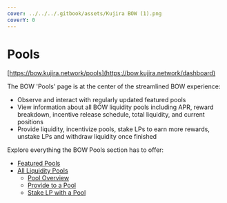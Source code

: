 ```yaml
---
cover: ../../../.gitbook/assets/Kujira BOW (1).png
coverY: 0
---
```


# Pools

[https://bow.kujira.network/pools](https://bow.kujira.network/dashboard)

The BOW 'Pools' page is at the center of the streamlined BOW experience:

* Observe and interact with regularly updated featured pools
* View information about all BOW liquidity pools including APR, reward breakdown, incentive release schedule, total liquidity, and current positions&#x20;
* Provide liquidity, incentivize pools, stake LPs to earn more rewards, unstake LPs and withdraw liquidity once finished &#x20;

Explore everything the BOW Pools section has to offer:

* [Featured Pools](featured-pools.md)
* [All Liquidity Pools](all-liquidity-pools/)
  * [Pool Overview](all-liquidity-pools/pool-overview.md)
  * [Provide to a Pool](all-liquidity-pools/provide-to-a-pool.md)
  * [Stake LP with a Pool](all-liquidity-pools/stake-lp-with-a-pool.md)

